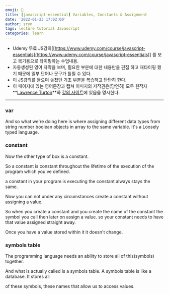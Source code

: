 ```yaml
---
emoji: 📑
title: [javascript-essential] Variables, Constants & Assignment
date: '2022-01-23 17:02:00'
author: sryn
tags: lecture tutorial Javascript
categories: learn
---
```


- Udemy 무료 JS강의[[https://www.udemy.com/course/javascript-essentials](https://www.udemy.com/course/javascript-essentials)] 를 보고 복기용으로 타이핑하는 수업내용.
- 자동생성된 영어 자막을 보며, 필요한 부분에 대한 내용만을 편집 하고 재타이핑 했기 때문에 일부 단어나 문구가 틀릴 수 있다.
- 이 JS강의를 들으며 놓쳤던 기초 부분을 복습하고 탄탄히 한다.
- 이 페이지에 있는 영어문장과 캡쳐 이미지의 저작권은(당연히) 모두 원작자 **[Lawrence Turton](https://www.udemy.com/user/lawrenceturton/)**와 [강의 사이트](https://www.udemy.com/course/javascript-essentials)에 있음을 명시한다.

---

### var

And so what we're doing here is where assigning different data types from string number boolean objects in array to the same variable. It's a Loosely typed language.

### constant

Now the other type of box is a constant.

So a constant is constant throughout the lifetime of the execution of the program which you've defined.

a constant in your program is executing the constant always stays the same.

Now you can not under any circumstances create a constant without assigning a value.

So when you create a constant and you create the name of the constant the symbol you call then later on assign a value. so your constant needs to have that value assigned straight away.

Once you have a value stored within it it doesn't change.

### symbols table

The programming language needs an ability to store all of this(symbols) together.

And what is actually called is a symbols table. A symbols table is like a database. It stores all

of these symbols, these names that allow us to access values.
